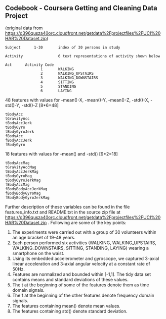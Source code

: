 ## Codebook - Coursera Getting and Cleaning Data Project

(original data from https://d396qusza40orc.cloudfront.net/getdata%2Fprojectfiles%2FUCI%20HAR%20Dataset.zip)

    Subject      1-30       index of 30 persons in study

    Activity                6 text representations of activity shown below

    Act      Activity Code
                    1       WALKING
                    2       WALKING_UPSTAIRS
                    3       WALKING_DOWNSTAIRS
                    4       SITTING
                    5       STANDING
                    6       LAYING

48 features with values for -mean()-X, -mean()-Y, -mean()-Z, -std()-X, -std()-Y, -std()-Z [8*6=48]

    tBodyAcc
    tGravityAcc
    tBodyAccJerk
    tBodyGyro
    tBodyGyroJerk
    fBodyAcc
    fBodyAccJerk
    fBodyGyro
  
  18 features with values for -mean() and -std() [9*2=18]
  
    tBodyAccMag
    tGravityAccMag
    tBodyAccJerkMag
    tBodyGyroMag
    tBodyGyroJerkMag
    fBodyAccMag
    fBodyBodyAccJerkMag
    fBodyBodyGyroMag
    fBodyBodyGyroJerkMag

Further description of these variables can be found in the file features_info.txt and README.txt in the source zip file at https://d396qusza40orc.cloudfront.net/getdata%2Fprojectfiles%2FUCI%20HAR%20Dataset.zip .  Following are some of the key points:

1. The experiments were carried out with a group of 30 volunteers within an age bracket of 19-48 years.
2. Each person performed six activities (WALKING, WALKING_UPSTAIRS, WALKING_DOWNSTAIRS, SITTING, STANDING, LAYING) wearing a smartphone on the waist.
3. Using its embedded accelerometer and gyroscope, we captured 3-axial linear acceleration and 3-axial angular velocity at a constant rate of 50Hz.
4. Features are normalized and bounded within [-1,1]. The tidy data set contains means and standard deviations of these values.
5. The t at the beginning of some of the features denote them as time domain signals.
6. The f at the beginning of the other features denote frequency domain signals.
7. The features containing mean() denote mean values.
8. The features containing std() denote standard deviation.
